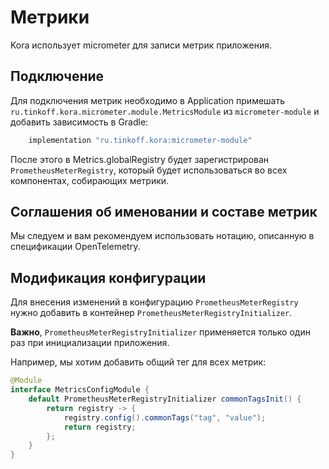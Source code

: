 # Метрики

Kora использует micrometer для записи метрик приложения.

## Подключение

Для подключения метрик необходимо в Application примешать `ru.tinkoff.kora.micrometer.module.MetricsModule` из `micrometer-module` и добавить зависимость в Gradle:

```groovy
    implementation "ru.tinkoff.kora:micrometer-module"
```

После этого в Metrics.globalRegistry будет зарегистрирован `PrometheusMeterRegistry`, который будет использоваться во всех компонентах, собирающих метрики.

## Соглашения об именовании и составе метрик

Мы следуем и вам рекомендуем использовать нотацию, описанную в спецификации OpenTelemetry.

## Модификация конфигурации

Для внесения изменений в конфигурацию `PrometheusMeterRegistry` нужно добавить в контейнер `PrometheusMeterRegistryInitializer`.

**Важно**, `PrometheusMeterRegistryInitializer` применяется только один раз при инициализации приложения.

Например, мы хотим добавить общий тег для всех метрик:

```java
@Module
interface MetricsConfigModule {
    default PrometheusMeterRegistryInitializer commonTagsInit() {
        return registry -> {
            registry.config().commonTags("tag", "value");
            return registry;
        };
    }
}
```

